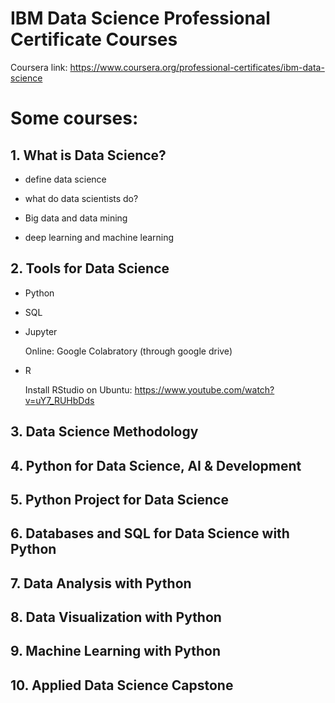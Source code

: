 # IBM Data Science Professional Certificate Courses

Coursera link: https://www.coursera.org/professional-certificates/ibm-data-science

# Some courses:

## 1. What is Data Science?

* define data science

* what do data scientists do?

* Big data and data mining

* deep learning and machine learning
  
## 2. Tools for Data Science

* Python

* SQL
  
* Jupyter
  
  Online:  Google Colabratory (through google drive)
  
* R

    Install RStudio on Ubuntu: https://www.youtube.com/watch?v=uY7_RUHbDds



##  3. Data Science Methodology

##  4. Python for Data Science, AI & Development

##  5. Python Project for Data Science

##  6. Databases and SQL for Data Science with Python

##  7. Data Analysis with Python

##  8. Data Visualization with Python

##  9. Machine Learning with Python

##  10. Applied Data Science Capstone




